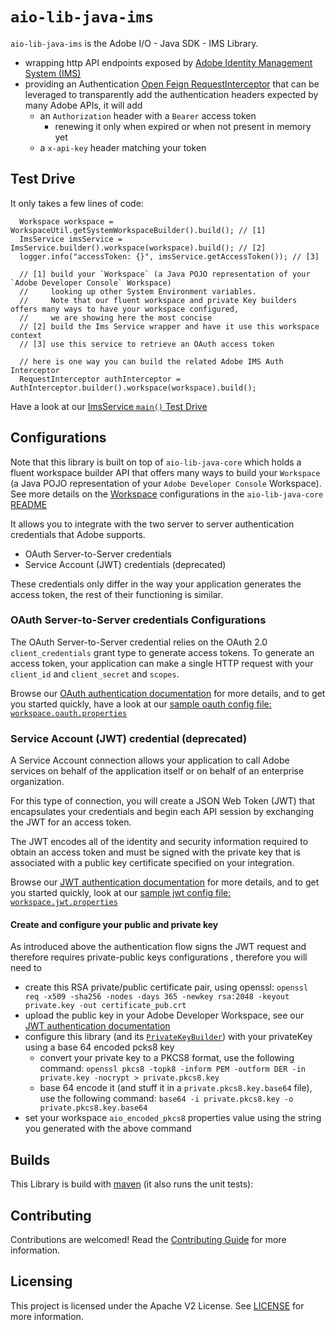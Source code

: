 
# `aio-lib-java-ims`

`aio-lib-java-ims` is the Adobe I/O - Java SDK - IMS Library.

* wrapping http API endpoints exposed by [Adobe Identity Management System (IMS)](https://developer.adobe.com/developer-console/docs/guides/#!AdobeDocs/adobeio-auth/master/AuthenticationOverview/ServiceAccountIntegration.md) 
* providing an Authentication [Open Feign RequestInterceptor](https://github.com/OpenFeign/feign#request-interceptors) that can be leveraged to transparently add the authentication headers expected by many Adobe APIs, it will add
   * an `Authorization` header with a `Bearer` access token
      * renewing it only when expired or when not present in memory yet
   * a `x-api-key` header matching your token

## Test Drive

It only takes a few lines of code:

      Workspace workspace = WorkspaceUtil.getSystemWorkspaceBuilder().build(); // [1]
      ImsService imsService = ImsService.builder().workspace(workspace).build(); // [2]
      logger.info("accessToken: {}", imsService.getAccessToken()); // [3]

      // [1] build your `Workspace` (a Java POJO representation of your `Adobe Developer Console` Workspace)
      //     looking up other System Environment variables.
      //     Note that our fluent workspace and private Key builders offers many ways to have your workspace configured,
      //     we are showing here the most concise
      // [2] build the Ims Service wrapper and have it use this workspace context
      // [3] use this service to retrieve an OAuth access token

      // here is one way you can build the related Adobe IMS Auth Interceptor
      RequestInterceptor authInterceptor = AuthInterceptor.builder().workspace(workspace).build();

Have a look at our [ImsService `main()` Test Drive](./src/test/java/com/adobe/aio/ims/ImsServiceTestDrive.java)


## Configurations

Note that this library is built on top of `aio-lib-java-core` which holds a fluent workspace builder API that offers many ways to build your `Workspace` (a Java POJO representation of your `Adobe Developer Console` Workspace).
See more details on the [Workspace](../aio-lib-java-core/README.md#Workspace) configurations in the `aio-lib-java-core` [README](../core/README.md#Workspace)

It allows you to integrate with the two server to server authentication credentials that Adobe supports.
* OAuth Server-to-Server credentials
* Service Account (JWT) credentials (deprecated)

These credentials only differ in the way your application generates the access token, the rest of their functioning is similar.

### OAuth Server-to-Server credentials Configurations
The OAuth Server-to-Server credential relies on the OAuth 2.0 `client_credentials` grant type to generate access tokens. 
To generate an access token, your application can make a single HTTP request with your `client_id` and `client_secret` and `scopes`.

Browse our [OAuth authentication documentation](https://developer.adobe.com/developer-console/docs/guides/authentication/ServerToServerAuthentication/#oauth-server-to-server-credential) for more details, 
and to get you started quickly, have a look at our [sample oauth config file: `workspace.oauth.properties`](./src/test/resources/workspace.oauth.properties)


### Service Account (JWT) credential (deprecated)
A Service Account connection allows your application to call Adobe services on behalf of 
the application itself or on behalf of an enterprise organization.

For this type of connection, you will create a JSON Web Token (JWT) that encapsulates 
your credentials and begin each API session by exchanging the JWT for an access token.

The JWT encodes all of the identity and security information required to obtain an access 
token and must be signed with the private key that is associated with a public key certificate specified on your integration.

Browse our [JWT authentication documentation](https://developer.adobe.com/developer-console/docs/guides/authentication/JWT/) for more details,
and to get you started quickly, look at our [sample jwt config file: `workspace.jwt.properties`](./src/test/resources/workspace.jwt.properties)

#### Create and configure your public and private key
As introduced above the authentication flow signs the JWT request and therefore requires private-public keys configurations
, therefore you will need to

* create this  RSA private/public certificate pair, using openssl:
     `openssl req -x509 -sha256 -nodes -days 365 -newkey rsa:2048 -keyout private.key -out certificate_pub.crt`
* upload the public key in your Adobe Developer Workspace, see our [JWT authentication documentation](https://developer.adobe.com/developer-console/docs/guides/authentication/JWT/)
* configure this library (and its [`PrivateKeyBuilder`](./src/main/java/com/adobe/util/PrivateKeyBuilder.java)) with your privateKey using a base 64 encoded pcks8 key
  * convert your private key to a PKCS8 format, use the following command:
    `openssl pkcs8 -topk8 -inform PEM -outform DER -in private.key -nocrypt > private.pkcs8.key`
  * base 64 encode it (and stuff it in a `private.pkcs8.key.base64` file), use the following command:
     `base64 -i private.pkcs8.key -o private.pkcs8.key.base64`
* set your workspace `aio_encoded_pkcs8` properties value using the string you generated with the above command


## Builds

This Library is build with [maven](https://maven.apache.org/) (it also runs the unit tests):

## Contributing

Contributions are welcomed! Read the [Contributing Guide](../.github/CONTRIBUTING.md) for more information.

## Licensing

This project is licensed under the Apache V2 License. See [LICENSE](../LICENSE.md) for more information.

  
